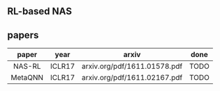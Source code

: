 ## RL-based NAS


## papers
|paper|year|arxiv| done |
|:--:|:--:|:--:|:--:|
|NAS-RL| ICLR17|arxiv.org/pdf/1611.01578.pdf| TODO |
|MetaQNN|ICLR17 |arxiv.org/pdf/1611.02167.pdf | TODO|

